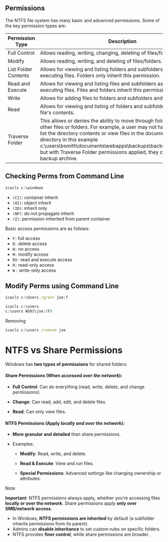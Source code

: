 ## Permissions

The NTFS file system has many basic and advanced permissions. Some of the key permission types are:

| Permission Type      | Description                                                                                                                                                                                                                                                                                                                                                                                |
| -------------------- | ------------------------------------------------------------------------------------------------------------------------------------------------------------------------------------------------------------------------------------------------------------------------------------------------------------------------------------------------------------------------------------------ |
| Full Control         | Allows reading, writing, changing, deleting of files/folders.                                                                                                                                                                                                                                                                                                                              |
| Modify               | Allows reading, writing, and deleting of files/folders.                                                                                                                                                                                                                                                                                                                                    |
| List Folder Contents | Allows for viewing and listing folders and subfolders as well as executing files. Folders only inherit this permission.                                                                                                                                                                                                                                                                    |
| Read and Execute     | Allows for viewing and listing files and subfolders as well as executing files. Files and folders inherit this permission.                                                                                                                                                                                                                                                                 |
| Write                | Allows for adding files to folders and subfolders and writing to a file.                                                                                                                                                                                                                                                                                                                   |
| Read                 | Allows for viewing and listing of folders and subfolders and viewing a file's contents.                                                                                                                                                                                                                                                                                                    |
| Traverse Folder      | This allows or denies the ability to move through folders to reach other files or folders. For example, a user may not have permission to list the directory contents or view files in the documents or web apps directory in this example c:\users\bsmith\documents\webapps\backups\backup_02042020.zip but with Traverse Folder permissions applied, they can access the backup archive. |

## Checking Perms from Command Line

```cmd
icacls c:\windows
```

- `(CI)`: container inherit
- `(OI)`: object inherit
- `(IO)`: inherit only
- `(NP)`: do not propagate inherit
- `(I)`: permission inherited from parent container

Basic access permissions are as follows:

- `F` : full access
- `D` :  delete access
- `N` :  no access
- `M` :  modify access
- `RX` :  read and execute access
- `R` :  read-only access
- `W` :  write-only access

## Modify Perms using Command Line
```cmd
icacls c:\Users /grant joe:f

icacls c:\users
c:\users WS01\joe:(F)
```

Removing 
```cmd
icacls c:\users /remove joe
```


# NTFS vs Share Permissions

Windows has **two types of permissions** for shared folders:
#### **Share Permissions** (When accessed _over the network_):

- **Full Control**: Can do everything (read, write, delete, and change permissions).
    
- **Change**: Can read, add, edit, and delete files.
    
- **Read**: Can only view files.
#### **NTFS Permissions** (Apply _locally and over the network_):

- **More granular and detailed** than share permissions.
    
- Examples:
    
    - **Modify**: Read, write, and delete.
        
    - **Read & Execute**: View and run files.
        
    - **Special Permissions**: Advanced settings like changing ownership or attributes.

> [!NOTE] 
**Important**: NTFS permissions always apply, whether you’re accessing files **locally or over the network**. Share permissions apply **only over SMB/network access**.

- In Windows, **NTFS permissions are inherited** by default (a subfolder inherits permissions from its parent).
- Admins can **disable inheritance** to set custom rules on specific folders.
- NTFS provides **finer control**, while share permissions are broader.

